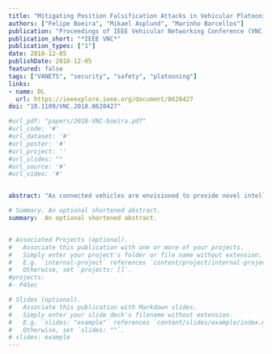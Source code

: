 ```yaml
---
title: "Mitigating Position Falsification Attacks in Vehicular Platooning"
authors: ["Felipe Boeira", "Mikael Asplund", "Marinho Barcellos"]
publication: "Proceedings of IEEE Vehicular Networking Conference (VNC)"
publication_short: "*IEEE VNC*"
publication_types: ["1"]
date: 2018-12-05
publishDate: 2018-12-05
featured: false
tags: ["VANETS", "security", "safety", "platooning"]
links:
- name: DL
  url: https://ieeexplore.ieee.org/document/8628427
doi: "10.1109/VNC.2018.8628427"

#url_pdf: "papers/2018-VNC-boeira.pdf"
#url_code: '#'
#url_dataset: '#'
#url_poster: '#'
#url_project: ''
#url_slides: ""
#url_source: '#'
#url_video: '#'


abstract: "As connected vehicles are envisioned to provide novel intelligent transportation systems, cyber-attacks and security schemes are becoming an increasing concern. Several studies have shown that algorithms that make use of location information from other vehicles, such as vehicular platoon controllers, are vulnerable to message falsification attacks. Moreover, the ability for an attacking vehicle to appear as several vehicles through a so-called Sybil attack can significantly increase the severity of the attack. In this paper, we investigate how these attacks can be detected using Vouch location proof scheme (by identifying false location messages) and propose several reaction strategies to mitigate them. We also show through simulation that it is possible to prevent collisions by reacting appropriately to the false beacons in time while not reacting to false positives coming from the detector."

# Summary. An optional shortened abstract.
summary:  An optional shortened abstract.


# Associated Projects (optional).
#   Associate this publication with one or more of your projects.
#   Simply enter your project's folder or file name without extension.
#   E.g. `internal-project` references `content/project/internal-project/index.md`.
#   Otherwise, set `projects: []`.
#projects:
#- P4Sec

# Slides (optional).
#   Associate this publication with Markdown slides.
#   Simply enter your slide deck's filename without extension.
#   E.g. `slides: "example"` references `content/slides/example/index.md`.
#   Otherwise, set `slides: ""`.
# slides: example
---
```

